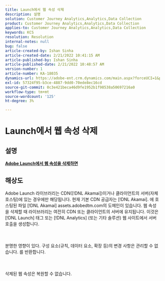 ```yaml
---
title: Launch에서 웹 속성 삭제
description: 설명
solution: Customer Journey Analytics,Analytics,Data Collection
product: Customer Journey Analytics,Analytics,Data Collection
applies-to: Customer Journey Analytics,Analytics,Data Collection
keywords: KCS
resolution: Resolution
internal-notes: null
bug: false
article-created-by: Ishan Sinha
article-created-date: 2/21/2022 10:41:15 AM
article-published-by: Ishan Sinha
article-published-date: 2/21/2022 10:48:57 AM
version-number: 1
article-number: KA-18035
dynamics-url: https://adobe-ent.crm.dynamics.com/main.aspx?forceUCI=1&pagetype=entityrecord&etn=knowledgearticle&id=8668adc9-0293-ec11-b400-000d3a58fa8c
exl-id: 57324f95-b3ce-4887-9dd0-70ede8ec16cd
source-git-commit: 0c3e421beca46d9fe1952b1f98538a50697216a0
workflow-type: tm+mt
source-wordcount: '125'
ht-degree: 3%

---
```


# Launch에서 웹 속성 삭제

## 설명

<u><b>Adobe Launch에서 웹 속성을 삭제하면</b></u>

## 해상도

Adobe Launch 라이브러리는 CDN([!DNL Akamai])이거나 클라이언트의 서버(자체 호스팅)에 있는 경우에만 해당됩니다. 현재 기본 CDN 공급자는 [!DNL Akamai]. 에 호스팅된 파일 [!DNL Akamai] assets.adobedtm.com의 도메인이 있습니다. 웹 속성을 삭제할 때 라이브러리는 여전히 CDN 또는 클라이언트의 서버에 유지됩니다. 이것은 [!DNL Launch] 태그 또는 [!DNL Analytics] (또는 기타 솔루션) 웹 사이트에서 서버 호출을 생성합니다.<br><br> <br><br>분명한 영향이 있다. 구성 요소(규칙, 데이터 요소, 확장 등)의 변경 사항은 관리할 수 없습니다. 를 반환합니다.<br><br> <br><br>삭제된 웹 속성은 복원할 수 없습니다.
